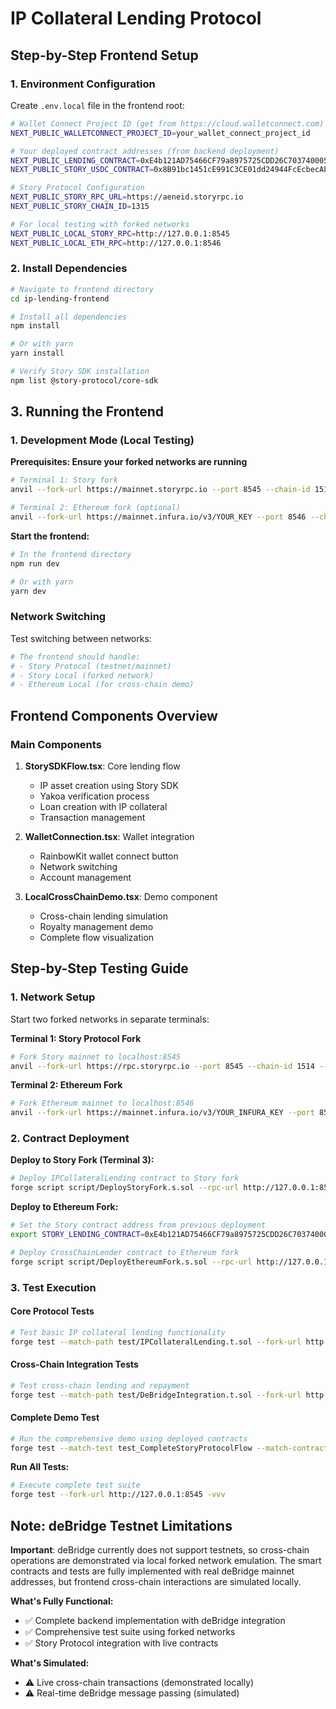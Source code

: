 # IP Collateral Lending Protocol

## Step-by-Step Frontend Setup

### 1. Environment Configuration

Create `.env.local` file in the frontend root:
```bash
# Wallet Connect Project ID (get from https://cloud.walletconnect.com)
NEXT_PUBLIC_WALLETCONNECT_PROJECT_ID=your_wallet_connect_project_id

# Your deployed contract addresses (from backend deployment)
NEXT_PUBLIC_LENDING_CONTRACT=0xE4b121AD75466CF79a8975725CDD26C703740005
NEXT_PUBLIC_STORY_USDC_CONTRACT=0x8B91bc1451cE991C3CE01dd24944FcEcbecAEE36

# Story Protocol Configuration
NEXT_PUBLIC_STORY_RPC_URL=https://aeneid.storyrpc.io
NEXT_PUBLIC_STORY_CHAIN_ID=1315

# For local testing with forked networks
NEXT_PUBLIC_LOCAL_STORY_RPC=http://127.0.0.1:8545
NEXT_PUBLIC_LOCAL_ETH_RPC=http://127.0.0.1:8546
```

### 2. Install Dependencies

```bash
# Navigate to frontend directory
cd ip-lending-frontend

# Install all dependencies
npm install

# Or with yarn
yarn install

# Verify Story SDK installation
npm list @story-protocol/core-sdk
```

## 3. Running the Frontend

### 1. Development Mode (Local Testing)

**Prerequisites: Ensure your forked networks are running**
```bash
# Terminal 1: Story fork
anvil --fork-url https://mainnet.storyrpc.io --port 8545 --chain-id 1514 --balance 1000

# Terminal 2: Ethereum fork (optional)
anvil --fork-url https://mainnet.infura.io/v3/YOUR_KEY --port 8546 --chain-id 1 --balance 1000
```

**Start the frontend:**
```bash
# In the frontend directory
npm run dev

# Or with yarn
yarn dev

```

###  Network Switching

Test switching between networks:
```bash
# The frontend should handle:
# - Story Protocol (testnet/mainnet)
# - Story Local (forked network)
# - Ethereum Local (for cross-chain demo)
```

## Frontend Components Overview

### Main Components

1. **StorySDKFlow.tsx**: Core lending flow
   - IP asset creation using Story SDK
   - Yakoa verification process
   - Loan creation with IP collateral
   - Transaction management

2. **WalletConnection.tsx**: Wallet integration
   - RainbowKit wallet connect button
   - Network switching
   - Account management

3. **LocalCrossChainDemo.tsx**: Demo component
   - Cross-chain lending simulation
   - Royalty management demo
   - Complete flow visualization



## Step-by-Step Testing Guide

### 1. Network Setup

Start two forked networks in separate terminals:

**Terminal 1: Story Protocol Fork**
```bash
# Fork Story mainnet to localhost:8545
anvil --fork-url https://rpc.storyrpc.io --port 8545 --chain-id 1514 --balance 1000 --accounts 10

```

**Terminal 2: Ethereum Fork**
```bash
# Fork Ethereum mainnet to localhost:8546
anvil --fork-url https://mainnet.infura.io/v3/YOUR_INFURA_KEY --port 8546 --chain-id 1 --balance 1000 --accounts 10
```

### 2. Contract Deployment

**Deploy to Story Fork (Terminal 3):**
```bash
# Deploy IPCollateralLending contract to Story fork
forge script script/DeployStoryFork.s.sol --rpc-url http://127.0.0.1:8545 --broadcast -vvv

```

**Deploy to Ethereum Fork:**
```bash
# Set the Story contract address from previous deployment
export STORY_LENDING_CONTRACT=0xE4b121AD75466CF79a8975725CDD26C703740005

# Deploy CrossChainLender contract to Ethereum fork
forge script script/DeployEthereumFork.s.sol --rpc-url http://127.0.0.1:8546 --broadcast -vvv

```

### 3. Test Execution

#### Core Protocol Tests
```bash
# Test basic IP collateral lending functionality
forge test --match-path test/IPCollateralLending.t.sol --fork-url http://127.0.0.1:8545 -vvv

```

#### Cross-Chain Integration Tests
```bash
# Test cross-chain lending and repayment
forge test --match-path test/DeBridgeIntegration.t.sol --fork-url http://127.0.0.1:8545 -vvv

```

#### Complete Demo Test
```bash
# Run the comprehensive demo using deployed contracts
forge test --match-test test_CompleteStoryProtocolFlow --match-contract LocalAnvilDemo --rpc-url http://127.0.0.1:8545 -vvv

```


**Run All Tests:**
```bash
# Execute complete test suite
forge test --fork-url http://127.0.0.1:8545 -vvv
```

## Note: deBridge Testnet Limitations

**Important**: deBridge currently does not support testnets, so cross-chain operations are demonstrated via local forked network emulation. The smart contracts and tests are fully implemented with real deBridge mainnet addresses, but frontend cross-chain interactions are simulated locally.

**What's Fully Functional:**
- ✅ Complete backend implementation with deBridge integration
- ✅ Comprehensive test suite using forked networks
- ✅ Story Protocol integration with live contracts


**What's Simulated:**
- ⚠️ Live cross-chain transactions (demonstrated locally)
- ⚠️ Real-time deBridge message passing (simulated)


